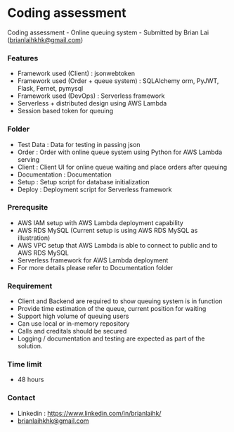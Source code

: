 # Coding assessment
Coding assessment - Online queuing system - Submitted by Brian Lai (brianlaihkhk@gmail.com)

### Features

- Framework used (Client) : jsonwebtoken
- Framework used (Order + queue system) : SQLAlchemy orm, PyJWT, Flask, Fernet, pymysql
- Framework used (DevOps) : Serverless framework
- Serverless + distributed design using AWS Lambda
- Session based token for queuing

### Folder

- Test Data : Data for testing in passing json
- Order : Order with online queue system using Python for AWS Lambda serving
- Client : Client UI for online queue waiting and place orders after queuing
- Documentation : Documentation
- Setup : Setup script for database initialization
- Deploy : Deployment script for Serverless framework

### Prerequsite

- AWS IAM setup with AWS Lambda deployment capability
- AWS RDS MySQL (Current setup is using AWS RDS MySQL as illustration)
- AWS VPC setup that AWS Lambda is able to connect to public and to AWS RDS MySQL 
- Serverless framework for AWS Lambda deployment
- For more details please refer to Documentation folder

### Requirement

- Client and Backend are required to show queuing system is in function
- Provide time estimation of the queue, current position for waiting
- Support high volume of queuing users
- Can use local or in-memory repository
- Calls and creditals should be secured
- Logging / documentation and testing are expected as part of the solution.

### Time limit

- 48 hours

### Contact
- Linkedin : https://www.linkedin.com/in/brianlaihk/
- brianlaihkhk@gmail.com
